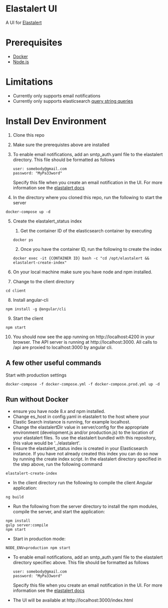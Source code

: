 Elastalert UI
========================
A UI for [Elastalert](https://github.com/Yelp/elastalert)

Prerequisites
============
* [Docker](https://docs.docker.com/engine/installation/)
* [Node.js](https://nodejs.org/en/)

Limitations
===========
* Currently only supports email notifications
* Currently only supports elasticsearch [query string queries](https://www.elastic.co/guide/en/elasticsearch/reference/current/query-dsl-query-string-query.html)

Install Dev Environment
=======================
1. Clone this repo
2. Make sure the prerequistes above are installed
3. To enable email notifications, add an smtp_auth.yaml file to the elastalert directory. This file should be formatted as follows

    ```
    user: somebody@gmail.com
    password: "MyPa33word"
    ```

    Specify this file when you create an email notification in the UI. For more information see the [elastalert docs](https://elastalert.readthedocs.io/en/latest/ruletypes.html?highlight=smtp_auth_file)

4. In the directory where you cloned this repo, run the following to start the server

`docker-compose up -d`

5. Create the elastalert_status index
    1. Get the container ID of the elasticsearch container by executing
    
    `docker ps`

    2. Once you have the container ID, run the following to create the index

    `docker exec -it {CONTAINER ID} bash -c "cd /opt/elastalert && elastalert-create-index"`
    

6. On your local machine make sure you have node and npm installed.
7. Change to the client directory

`cd client`

8. Install angular-cli

`npm install -g @angular/cli`

9. Start the client

`npm start`

10. You should now see the app running on http://localhost:4200 in your browser. The API server is running at http://localhost:3000. All calls to /api are proxied to localhost:3000 by angular cli.

A few other useful commands
---------------------------
Start with production settings

`docker-compose -f docker-compose.yml -f docker-compose.prod.yml up -d`

Run without Docker
------------------
* ensure you have node 8.x and npm installed.
* Change es_host in config.yaml in elastalert to the host where your Elastic Search instance is running, for example localhost.
* Change the elastalertDir value in server/config for the appropriate environment (development.js and/or production.js) to the location of your elastalert files. To use the elastalert bundled with this repository, this value would be '../elastalert'.
* Ensure the elastalert_status index is created in your Elasticsearch instance. If you have not already created this index you can do so now by running the create index script. In the elastalert directory specified in the step above, run the following command

`elastalert-create-index`

* In the client directory run the following to compile the client Angular application:

`ng build`

* Run the following from the server directory to install the npm modules, compile the server, and start the application:

```
npm install
gulp server:compile
npm start
```

* Start in production mode:

`NODE_ENV=production npm start`

* To enable email notifications, add an smtp_auth.yaml file to the elastalert directory specifiec above. This file should be formatted as follows

    ```
    user: somebody@gmail.com
    password: "MyPa33word"
    ```

    Specify this file when you create an email notification in the UI. For more information see the [elastalert docs](https://elastalert.readthedocs.io/en/latest/ruletypes.html?highlight=smtp_auth_file)

* The UI will be available at http://localhost:3000/index.html


